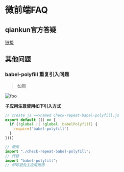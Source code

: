 # 微前端FAQ
## qiankun官方答疑
[链接](https://v1.qiankun.umijs.org/zh/faq/#application-died-in-status-loading-source-code-you-need-to-export-the-functional-lifecycles-in-xxx-entry)
## 其他问题
### babel-polyfill 重复引入问题
>如图

<img :src="$withBase('/image/1586934185041.jpg')" alt="foo">

**子应用注意使用如下引入方式**
```javascript
// create js ==>named check-repeat-babel-polyfill.js
export default (() => {
  if (!global || !global._babelPolyfill) {
    require("babel-polyfill")
  }
})()

// 使用
import "./check-repeat-babel-polyfill";
// 代替
import "babel-polyfill";
// 即可避免主应用报错
```


